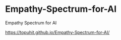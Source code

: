 # Empathy-Spectrum-for-AI
Empathy Spectrum for AI

https://topuhit.github.io/Empathy-Spectrum-for-AI/